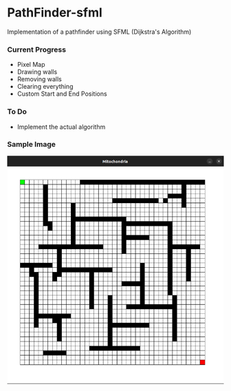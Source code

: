 # PathFinder-sfml
 Implementation of a pathfinder using SFML (Dijkstra's Algorithm)

### Current Progress

* Pixel Map
* Drawing walls
* Removing walls
* Clearing everything
* Custom Start and End Positions

### To Do

* Implement the actual algorithm

### Sample Image

![uwu](https://github.com/adenosinetp10/PathFinder-sfml/blob/main/res/sample.png)
